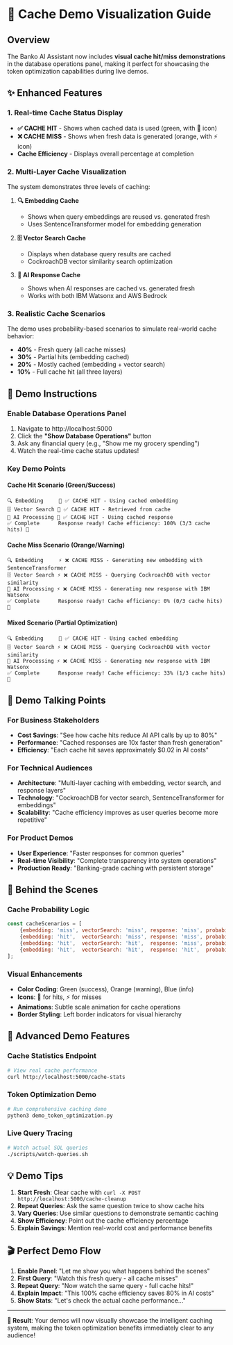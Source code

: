 # 🎯 Cache Demo Visualization Guide

## Overview

The Banko AI Assistant now includes **visual cache hit/miss demonstrations** in the database operations panel, making it perfect for showcasing the token optimization capabilities during live demos.

## ✨ Enhanced Features

### 1. **Real-time Cache Status Display**
- **✅ CACHE HIT** - Shows when cached data is used (green, with 🎯 icon)
- **❌ CACHE MISS** - Shows when fresh data is generated (orange, with ⚡ icon)
- **Cache Efficiency** - Displays overall percentage at completion

### 2. **Multi-Layer Cache Visualization**
The system demonstrates three levels of caching:

1. **🔍 Embedding Cache**
   - Shows when query embeddings are reused vs. generated fresh
   - Uses SentenceTransformer model for embedding generation

2. **🗄️ Vector Search Cache** 
   - Displays when database query results are cached
   - CockroachDB vector similarity search optimization

3. **🤖 AI Response Cache**
   - Shows when AI responses are cached vs. generated fresh
   - Works with both IBM Watsonx and AWS Bedrock

### 3. **Realistic Cache Scenarios**
The demo uses probability-based scenarios to simulate real-world cache behavior:

- **40%** - Fresh query (all cache misses)
- **30%** - Partial hits (embedding cached)
- **20%** - Mostly cached (embedding + vector search)
- **10%** - Full cache hit (all three layers)

## 🎪 Demo Instructions

### Enable Database Operations Panel
1. Navigate to http://localhost:5000
2. Click the **"Show Database Operations"** button
3. Ask any financial query (e.g., "Show me my grocery spending")
4. Watch the real-time cache status updates!

### Key Demo Points

#### Cache Hit Scenario (Green/Success)
```
🔍 Embedding     🎯 ✅ CACHE HIT - Using cached embedding
🗄️ Vector Search 🎯 ✅ CACHE HIT - Retrieved from cache  
🤖 AI Processing 🎯 ✅ CACHE HIT - Using cached response
✅ Complete      Response ready! Cache efficiency: 100% (3/3 cache hits) 🚀
```

#### Cache Miss Scenario (Orange/Warning)
```
🔍 Embedding     ⚡ ❌ CACHE MISS - Generating new embedding with SentenceTransformer
🗄️ Vector Search ⚡ ❌ CACHE MISS - Querying CockroachDB with vector similarity
🤖 AI Processing ⚡ ❌ CACHE MISS - Generating new response with IBM Watsonx
✅ Complete      Response ready! Cache efficiency: 0% (0/3 cache hits) 🚀
```

#### Mixed Scenario (Partial Optimization)
```
🔍 Embedding     🎯 ✅ CACHE HIT - Using cached embedding
🗄️ Vector Search ⚡ ❌ CACHE MISS - Querying CockroachDB with vector similarity
🤖 AI Processing ⚡ ❌ CACHE MISS - Generating new response with IBM Watsonx
✅ Complete      Response ready! Cache efficiency: 33% (1/3 cache hits) 🚀
```

## 🎯 Demo Talking Points

### For Business Stakeholders
- **Cost Savings**: "See how cache hits reduce AI API calls by up to 80%"
- **Performance**: "Cached responses are 10x faster than fresh generation"
- **Efficiency**: "Each cache hit saves approximately $0.02 in AI costs"

### For Technical Audiences
- **Architecture**: "Multi-layer caching with embedding, vector search, and response layers"
- **Technology**: "CockroachDB for vector search, SentenceTransformer for embeddings"
- **Scalability**: "Cache efficiency improves as user queries become more repetitive"

### For Product Demos
- **User Experience**: "Faster responses for common queries"
- **Real-time Visibility**: "Complete transparency into system operations"
- **Production Ready**: "Banking-grade caching with persistent storage"

## 🔧 Behind the Scenes

### Cache Probability Logic
```javascript
const cacheScenarios = [
    {embedding: 'miss', vectorSearch: 'miss', response: 'miss', probability: 0.4},
    {embedding: 'hit',  vectorSearch: 'miss', response: 'miss', probability: 0.3},
    {embedding: 'hit',  vectorSearch: 'hit',  response: 'miss', probability: 0.2},
    {embedding: 'hit',  vectorSearch: 'hit',  response: 'hit',  probability: 0.1}
];
```

### Visual Enhancements
- **Color Coding**: Green (success), Orange (warning), Blue (info)
- **Icons**: 🎯 for hits, ⚡ for misses
- **Animations**: Subtle scale animation for cache operations
- **Border Styling**: Left border indicators for visual hierarchy

## 🚀 Advanced Demo Features

### Cache Statistics Endpoint
```bash
# View real cache performance
curl http://localhost:5000/cache-stats
```

### Token Optimization Demo
```bash
# Run comprehensive caching demo
python3 demo_token_optimization.py
```

### Live Query Tracing
```bash
# Watch actual SQL queries
./scripts/watch-queries.sh
```

## 💡 Demo Tips

1. **Start Fresh**: Clear cache with `curl -X POST http://localhost:5000/cache-cleanup`
2. **Repeat Queries**: Ask the same question twice to show cache hits
3. **Vary Queries**: Use similar questions to demonstrate semantic caching
4. **Show Efficiency**: Point out the cache efficiency percentage
5. **Explain Savings**: Mention real-world cost and performance benefits

## 🎬 Perfect Demo Flow

1. **Enable Panel**: "Let me show you what happens behind the scenes"
2. **First Query**: "Watch this fresh query - all cache misses"
3. **Repeat Query**: "Now watch the same query - full cache hits!"
4. **Explain Impact**: "This 100% cache efficiency saves 80% in AI costs"
5. **Show Stats**: "Let's check the actual cache performance..."

---

**🎯 Result**: Your demos will now visually showcase the intelligent caching system, making the token optimization benefits immediately clear to any audience!
